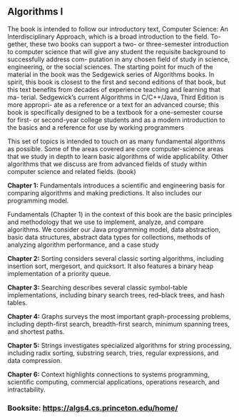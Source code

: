 ## Algorithms I 

The book is intended to follow our introductory text, Computer
Science: An Interdisciplinary Approach, which is a broad introduction to the field. To-
gether, these two books can support a two- or three-semester introduction to computer
science that will give any student the requisite background to successfully address com-
putation in any chosen field of study in science, engineering, or the social sciences.
The starting point for much of the material in the book was the Sedgewick series of
Algorithms books. In spirit, this book is closest to the first and second editions of that
book, but this text benefits from decades of experience teaching and learning that ma-
terial. Sedgewick’s current Algorithms in C/C++/Java, Third Edition is more appropri-
ate as a reference or a text for an advanced course; this book is specifically designed to
be a textbook for a one-semester course for first- or second-year college students and as
a modern introduction to the basics and a reference for use by working programmers


 This set of topics is intended to touch on as many fundamental algorithms as
possible. Some of the areas covered are core computer-science areas that we study in
depth to learn basic algorithms of wide applicability. Other algorithms that we discuss
are from advanced fields of study within computer science and related fields. (book)

**Chapter 1:** 
Fundamentals introduces a scientific and engineering basis for comparing algorithms and making predictions. It also includes our programming model.

Fundamentals (Chapter 1) in the context of this book are the basic principles and
methodology that we use to implement, analyze, and compare algorithms. We consider
our Java programming model, data abstraction, basic data structures, abstract data
types for collections, methods of analyzing algorithm performance, and a case study

**Chapter 2:** 
Sorting considers several classic sorting algorithms, including insertion sort, mergesort, and quicksort. It also features a binary heap implementation of a priority queue.

**Chapter 3:**
Searching describes several classic symbol-table implementations, including binary search trees, red–black trees, and hash tables.

**Chapter 4:** 
Graphs surveys the most important graph-processing problems, including depth-first search, breadth-first search, minimum spanning trees, and shortest paths.

**Chapter 5:** 
Strings investigates specialized algorithms for string processing, including radix sorting, substring search, tries, regular expressions, and data compression.

**Chapter 6:** 
Context highlights connections to systems programming, scientific computing, commercial applications, operations research, and intractability. 

### Booksite: https://algs4.cs.princeton.edu/home/ 